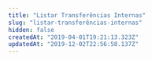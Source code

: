 ```yaml
---
title: "Listar Transferências Internas"
slug: "listar-transferências-internas"
hidden: false
createdAt: "2019-04-01T19:21:13.323Z"
updatedAt: "2019-12-02T22:56:58.137Z"
---
```

